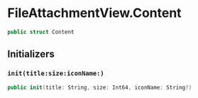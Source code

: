 # FileAttachmentView.Content

``` swift
public struct Content 
```

## Initializers

### `init(title:size:iconName:)`

``` swift
public init(title: String, size: Int64, iconName: String?) 
```
